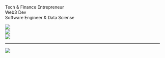 Tech & Finance Entrepreneur<br>Web3 Dev<br>Software Engineer & Data Sciense

![](https://github-readme-stats.vercel.app/api?username=TheRennn&theme=dark&hide_border=false&include_all_commits=false&count_private=false)<br/>
![](https://github-readme-streak-stats.herokuapp.com/?user=TheRennn&theme=dark&hide_border=false)<br/>
![](https://github-readme-stats.vercel.app/api/top-langs/?username=TheRennn&theme=dark&hide_border=false&include_all_commits=false&count_private=false&layout=compact)

---
[![](https://visitcount.itsvg.in/api?id=TheRennn&icon=0&color=0)](https://visitcount.itsvg.in)

<!-- Proudly created with GPRM ( https://gprm.itsvg.in ) -->
